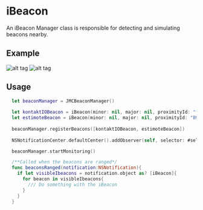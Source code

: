 # iBeacon
An iBeacon Manager class is responsible for detecting and simulating beacons nearby. 

## Example 

![alt tag](https://github.com/appzzman/JMCBeaconManager/blob/pr/1/iPadGif.gif)
![alt tag](https://raw.githubusercontent.com/appzzman/JMCBeaconManager/pr/1/iPhoneGif.gif)




## Usage

```Swift 
  let beaconManager = JMCBeaconManager()
  
  let kontaktIOBeacon = iBeacon(minor: nil, major: nil, proximityId: "f7826da6-4fa2-4e98-8024-bc5b71e0893e")
  let estimoteBeacon = iBeacon(minor: nil, major: nil, proximityId: "B9407F30-F5F8-466E-AFF9-25556B57FE6D")
  
  beaconManager.registerBeacons([kontaktIOBeacon, estimoteBeacon])
  
  NSNotificationCenter.defaultCenter().addObserver(self, selector: #selector(beaconsRanged(_:)), name: iBeaconNotifications.BeaconProximity.rawValue, object: nil)

  beaconManager.startMonitoring()

  /**Called when the beacons are ranged*/
  func beaconsRanged(notification:NSNotification){
    if let visibleIbeacons = notification.object as? [iBeacon]{
      for beacon in visibleIbeacons{
        /// Do something with the iBeacon
      }
    }
  }  


```
